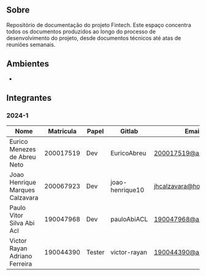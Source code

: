 ## Sobre

Repositório de documentação do projeto Fintech. Este espaço concentra todos os documentos produzidos ao longo do processo de desenvolvimento do projeto, desde documentos técnicos até atas de reuniões semanais.


## Ambientes

- 

## Integrantes

### 2024-1

| Nome | Matricula | Papel | Gitlab | Email |
|-----------|------|--------|--------|------|
| Eurico Menezes de Abreu Neto | 200017519 | Dev  | EuricoAbreu | 200017519@aluno.unb.br |
| Joao Henrique Marques Calzavara | 200067923 | Dev | joao-henrique10 | jhcalzavara@hotmail.com |
| Paulo Vitor Silva Abi Acl	 | 190047968 | Dev | pauloAbiACL | 190047968@aluno.unb.br |
| Victor Rayan Adriano Ferreira | 190044390 | Tester | victor-rayan | 190044390@aluno.unb.br |

